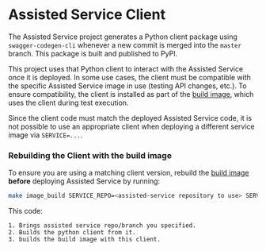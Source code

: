 # Assisted Service Client

The Assisted Service project generates a Python client package using `swagger-codegen-cli` whenever a new commit is merged into the `master` branch. This package is built and published to PyPI.

This project uses that Python client to interact with the Assisted Service once it is deployed. In some use cases, the client must be compatible with the specific Assisted Service image in use (testing API changes, etc.). To ensure compatibility, the client is installed as part of the [build image](./build-image.md), which uses the client during test execution.

Since the client code must match the deployed Assisted Service code, it is not possible to use an appropriate client when deploying a different service image via `SERVICE=...`.

### Rebuilding the Client with the build image

To ensure you are using a matching client version, rebuild the [build image](./build-image.md) **before** deploying Assisted Service by running:

```bash
make image_build SERVICE_REPO=<assisted-service repository to use> SERVICE_BASE_REF=<assisted-service branch to use>
```

This code:

    1. Brings assisted service repo/branch you specified.
    2. Builds the python client from it.
    3. builds the build image with this client.
